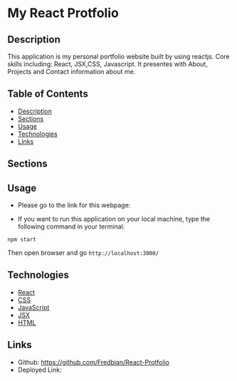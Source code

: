 # My React Protfolio

## Description
This application is my personal portfolio website built by using reactjs. Core skills including: React, JSX,CSS, Javascript.  It presentes with About, Projects and Contact information about me.

## Table of Contents

- [Description](#description)
- [Sections](#sections)
- [Usage](#usage)
- [Technologies ](#technologies )
- [Links](#links)



## Sections


## Usage
* Please go to the link for this webpage: 

* If you want to run this application on your local machine, type the following command in your terminal:
```
npm start
```
Then open browser and go `http://localhost:3000/`

## Technologies
* [React](https://reactjs.org/)
* [CSS](https://developer.mozilla.org/en-US/docs/Web/CSS)
* [JavaScript](https://developer.mozilla.org/en-US/docs/Web/JavaScript)
* [JSX](https://reactjs.org/docs/introducing-jsx.html)
* [HTML](https://developer.mozilla.org/en-US/docs/Web/HTML)


## Links
* Github: https://github.com/Fredbian/React-Protfolio
* Deployed Link: 
